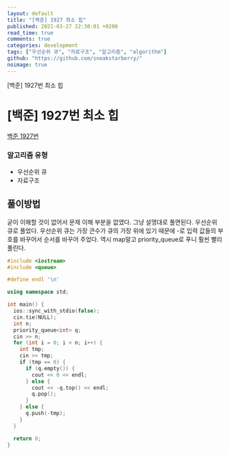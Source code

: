 ```yaml
---
layout: default
title: "[백준] 1927 최소 힙"
published: 2021-03-27 22:30:01 +0200
read_time: true
comments: true
categories: development
tags: ["우선순위 큐", "자료구조", "알고리즘", "algorithm"]
github: "https://github.com/sneakstarberry/"
noimage: true
---
```


[백준] 1927번 최소 힙

<!--more-->

# [백준] 1927번 최소 힙

[백준 1927번 ](https://www.acmicpc.net/problem/1927)

### 알고리즘 유형

- 우선순위 큐
- 자료구조

## 풀이방법

굳이 이해할 것이 없어서 문제 이해 부분을 없앴다. 그냥 설명대로 풀면된다. 우선순위 큐로 풀었다. 우선순위 큐는 가장 큰수가 큐의 가장 위에 있기 때문에 -로 입력 값들의 부호를 바꾸어서 순서를 바꾸어 주었다. 역시 map말고 priority_queue로 푸니 훨씬 빨리 풀린다.

```c++
#include <iostream>
#include <queue>

#define endl '\n'

using namespace std;

int main() {
  ios::sync_with_stdio(false);
  cin.tie(NULL);
  int n;
  priority_queue<int> q;
  cin >> n;
  for (int i = 0; i < n; i++) {
    int tmp;
    cin >> tmp;
    if (tmp == 0) {
      if (q.empty()) {
        cout << 0 << endl;
      } else {
        cout << -q.top() << endl;
        q.pop();
      }
    } else {
      q.push(-tmp);
    }
  }

  return 0;
}
```
